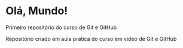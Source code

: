# Olá, Mundo!

Primeiro repositório do curso de Git e GitHub

Repositório criado em aula pratica do curso em video de Git e GitHub
